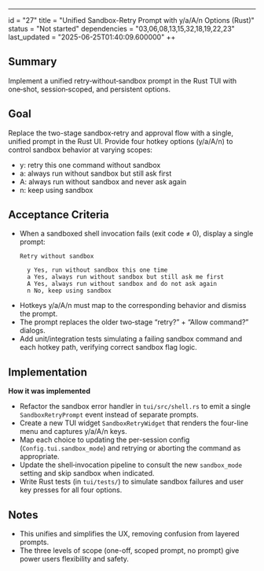 ---
id = "27"
title = "Unified Sandbox-Retry Prompt with y/a/A/n Options (Rust)"
status = "Not started"
dependencies = "03,06,08,13,15,32,18,19,22,23"
last_updated = "2025-06-25T01:40:09.600000"
++

## Summary
Implement a unified retry‑without‑sandbox prompt in the Rust TUI with one‑shot, session‑scoped, and persistent options.

## Goal
Replace the two-stage sandbox‑retry and approval flow with a single, unified prompt in the Rust UI.  Provide four hotkey options (y/a/A/n) to control sandbox behavior at varying scopes:
- y: retry this one command without sandbox
- a: always run without sandbox but still ask first
- A: always run without sandbox and never ask again
- n: keep using sandbox

## Acceptance Criteria

- When a sandboxed shell invocation fails (exit code ≠ 0), display a single prompt:
  ```
  Retry without sandbox

    y Yes, run without sandbox this one time
    a Yes, always run without sandbox but still ask me first
    A Yes, always run without sandbox and do not ask again
    n No, keep using sandbox
  ```
- Hotkeys y/a/A/n must map to the corresponding behavior and dismiss the prompt.
- The prompt replaces the older two‑stage “retry?” + “Allow command?” dialogs.
- Add unit/integration tests simulating a failing sandbox command and each hotkey path, verifying correct sandbox flag logic.

## Implementation

**How it was implemented**  
- Refactor the sandbox error handler in `tui/src/shell.rs` to emit a single `SandboxRetryPrompt` event instead of separate prompts.
- Create a new TUI widget `SandboxRetryWidget` that renders the four-line menu and captures y/a/A/n keys.
- Map each choice to updating the per-session config (`Config.tui.sandbox_mode`) and retrying or aborting the command as appropriate.
- Update the shell‑invocation pipeline to consult the new `sandbox_mode` setting and skip sandbox when indicated.
- Write Rust tests (in `tui/tests/`) to simulate sandbox failures and user key presses for all four options.

## Notes

- This unifies and simplifies the UX, removing confusion from layered prompts.
- The three levels of scope (one-off, scoped prompt, no prompt) give power users flexibility and safety.

